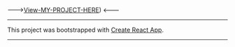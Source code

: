 
--->[View-MY-PROJECT-HERE]([https://tic-tac-toe-mike.vercel.app/])) <---

----------------------------------------------------------------------

This project was bootstrapped with [Create React App](https://github.com/facebookincubator/create-react-app).


----------------------------------------------------------------------
